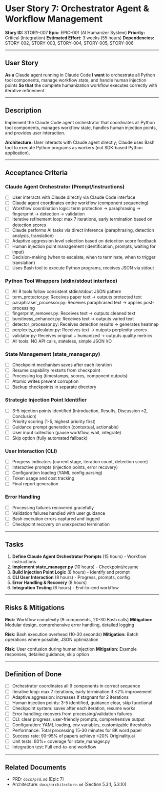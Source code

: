 # User Story 7: Orchestrator Agent & Workflow Management

**Story ID:** STORY-007
**Epic:** EPIC-001 (AI Humanizer System)
**Priority:** Critical (Integration)
**Estimated Effort:** 3 weeks (55 hours)
**Dependencies:** STORY-002, STORY-003, STORY-004, STORY-005, STORY-006

---

## User Story

**As a** Claude agent running in Claude Code
**I want** to orchestrate all Python tool components, manage workflow state, and handle human injection points
**So that** the complete humanization workflow executes correctly with iterative refinement

---

## Description

Implement the Claude Code agent orchestrator that coordinates all Python tool components, manages workflow state, handles human injection points, and provides user interaction.

**Architecture:** User interacts with Claude agent directly; Claude uses Bash tool to execute Python programs as workers (not SDK-based Python application).

---

## Acceptance Criteria

### Claude Agent Orchestrator (Prompt/Instructions)

- [ ] User interacts with Claude directly via Claude Code interface
- [ ] Claude agent coordinates entire workflow (component sequencing)
- [ ] Workflow coordination logic: term protection → paraphrasing → fingerprint → detection → validation
- [ ] Iterative refinement loop: max 7 iterations, early termination based on detection scores
- [ ] Claude performs AI tasks via direct inference (paraphrasing, detection analysis, translation)
- [ ] Adaptive aggression level selection based on detection score feedback
- [ ] Human injection point management (identification, prompts, waiting for input)
- [ ] Decision-making (when to escalate, when to terminate, when to trigger translation)
- [ ] Uses Bash tool to execute Python programs, receives JSON via stdout

### Python Tool Wrappers (stdin/stdout interface)

- [ ] All 9 tools follow consistent stdin/stdout JSON pattern
- [ ] term_protector.py: Receives paper text → outputs protected text
- [ ] paraphraser_processor.py: Receives paraphrased text → applies post-processing
- [ ] fingerprint_remover.py: Receives text → outputs cleaned text
- [ ] burstiness_enhancer.py: Receives text → outputs varied text
- [ ] detector_processor.py: Receives detection results → generates heatmap
- [ ] perplexity_calculator.py: Receives text → outputs perplexity scores
- [ ] validator.py: Receives original + humanized → outputs quality metrics
- [ ] All tools: NO API calls, stateless, simple JSON I/O

### State Management (state_manager.py)

- [ ] Checkpoint mechanism saves after each iteration
- [ ] Resume capability restarts from checkpoint
- [ ] Processing log (timestamps, scores, component outputs)
- [ ] Atomic writes prevent corruption
- [ ] Backup checkpoints in separate directory

### Strategic Injection Point Identifier

- [ ] 3-5 injection points identified (Introduction, Results, Discussion ×2, Conclusion)
- [ ] Priority scoring (1-5, highest priority first)
- [ ] Guidance prompt generation (contextual, actionable)
- [ ] User input collection (pause workflow, wait, integrate)
- [ ] Skip option (fully automated fallback)

### User Interaction (CLI)

- [ ] Progress indicators (current stage, iteration count, detection score)
- [ ] Interactive prompts (injection points, error recovery)
- [ ] Configuration loading (YAML config parsing)
- [ ] Token usage and cost tracking
- [ ] Final report generation

### Error Handling

- [ ] Processing failures recovered gracefully
- [ ] Validation failures handled with user guidance
- [ ] Bash execution errors captured and logged
- [ ] Checkpoint recovery on unexpected termination

---

## Tasks

1. **Define Claude Agent Orchestrator Prompts** (15 hours) - Workflow instructions
2. **Implement state_manager.py** (10 hours) - Checkpoint/resume
3. **Build Injection Point Logic** (8 hours) - Identify and prompt
4. **CLI User Interaction** (8 hours) - Progress, prompts, config
5. **Error Handling & Recovery** (8 hours)
6. **Integration Testing** (6 hours) - End-to-end workflow

---

## Risks & Mitigations

**Risk:** Workflow complexity (9 components, 20-30 Bash calls)
**Mitigation:** Modular design, comprehensive error handling, detailed logging

**Risk:** Bash execution overhead (10-30 seconds)
**Mitigation:** Batch operations where possible, JSON optimization

**Risk:** User confusion during human injection
**Mitigation:** Example responses, detailed guidance, skip option

---

## Definition of Done

- [ ] Orchestrator coordinates all 9 components in correct sequence
- [ ] Iterative loop: max 7 iterations, early termination if <2% improvement
- [ ] Adaptive aggression: increases if stagnant for 2 iterations
- [ ] Human injection points: 3-5 identified, guidance clear, skip functional
- [ ] Checkpoint system: saves after each iteration, resume works
- [ ] Error handling: recovers from processing/validation failures
- [ ] CLI: clear progress, user-friendly prompts, comprehensive output
- [ ] Configuration: YAML loading, env variables, customizable thresholds
- [ ] Performance: Total processing 15-30 minutes for 8K word paper
- [ ] Success rate: 90-95% of papers achieve <20% Originality.ai
- [ ] Unit tests: 80%+ coverage for state_manager.py
- [ ] Integration test: Full end-to-end workflow

---

## Related Documents

- PRD: `docs/prd.md` (Epic 7)
- Architecture: `docs/architecture.md` (Section 5.3.1, 5.3.10)
